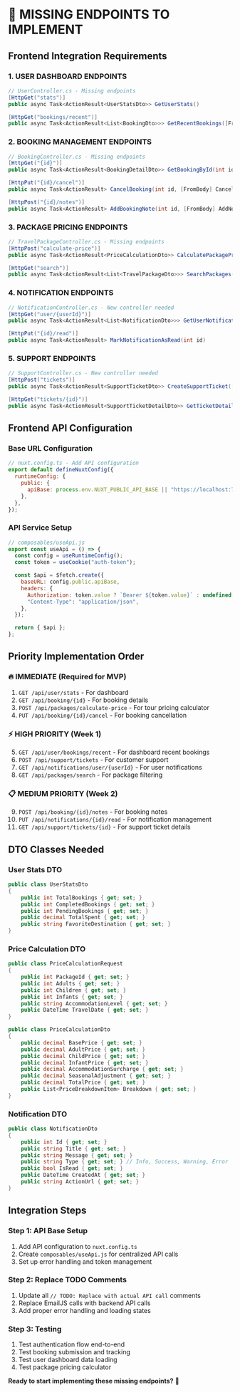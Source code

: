 # 🚨 MISSING ENDPOINTS TO IMPLEMENT

## **Frontend Integration Requirements**

### **1. USER DASHBOARD ENDPOINTS**

```csharp
// UserController.cs - Missing endpoints
[HttpGet("stats")]
public async Task<ActionResult<UserStatsDto>> GetUserStats()

[HttpGet("bookings/recent")]
public async Task<ActionResult<List<BookingDto>>> GetRecentBookings([FromQuery] int limit = 5)
```

### **2. BOOKING MANAGEMENT ENDPOINTS**

```csharp
// BookingController.cs - Missing endpoints
[HttpGet("{id}")]
public async Task<ActionResult<BookingDetailDto>> GetBookingById(int id)

[HttpPut("{id}/cancel")]
public async Task<ActionResult> CancelBooking(int id, [FromBody] CancelBookingRequest request)

[HttpPost("{id}/notes")]
public async Task<ActionResult> AddBookingNote(int id, [FromBody] AddNoteRequest request)
```

### **3. PACKAGE PRICING ENDPOINTS**

```csharp
// TravelPackageController.cs - Missing endpoints
[HttpPost("calculate-price")]
public async Task<ActionResult<PriceCalculationDto>> CalculatePackagePrice([FromBody] PriceCalculationRequest request)

[HttpGet("search")]
public async Task<ActionResult<List<TravelPackageDto>>> SearchPackages([FromQuery] SearchPackagesRequest request)
```

### **4. NOTIFICATION ENDPOINTS**

```csharp
// NotificationController.cs - New controller needed
[HttpGet("user/{userId}")]
public async Task<ActionResult<List<NotificationDto>>> GetUserNotifications(int userId)

[HttpPut("{id}/read")]
public async Task<ActionResult> MarkNotificationAsRead(int id)
```

### **5. SUPPORT ENDPOINTS**

```csharp
// SupportController.cs - New controller needed
[HttpPost("tickets")]
public async Task<ActionResult<SupportTicketDto>> CreateSupportTicket([FromBody] CreateTicketRequest request)

[HttpGet("tickets/{id}")]
public async Task<ActionResult<SupportTicketDetailDto>> GetTicketDetails(int id)
```

## **Frontend API Configuration**

### **Base URL Configuration**

```javascript
// nuxt.config.ts - Add API configuration
export default defineNuxtConfig({
  runtimeConfig: {
    public: {
      apiBase: process.env.NUXT_PUBLIC_API_BASE || "https://localhost:7000/api",
    },
  },
});
```

### **API Service Setup**

```javascript
// composables/useApi.js
export const useApi = () => {
  const config = useRuntimeConfig();
  const token = useCookie("auth-token");

  const $api = $fetch.create({
    baseURL: config.public.apiBase,
    headers: {
      Authorization: token.value ? `Bearer ${token.value}` : undefined,
      "Content-Type": "application/json",
    },
  });

  return { $api };
};
```

## **Priority Implementation Order**

### **🔥 IMMEDIATE (Required for MVP)**

1. `GET /api/user/stats` - For dashboard
2. `GET /api/booking/{id}` - For booking details
3. `POST /api/packages/calculate-price` - For tour pricing calculator
4. `PUT /api/booking/{id}/cancel` - For booking cancellation

### **⚡ HIGH PRIORITY (Week 1)**

5. `GET /api/user/bookings/recent` - For dashboard recent bookings
6. `POST /api/support/tickets` - For customer support
7. `GET /api/notifications/user/{userId}` - For user notifications
8. `GET /api/packages/search` - For package filtering

### **📋 MEDIUM PRIORITY (Week 2)**

9. `POST /api/booking/{id}/notes` - For booking notes
10. `PUT /api/notifications/{id}/read` - For notification management
11. `GET /api/support/tickets/{id}` - For support ticket details

## **DTO Classes Needed**

### **User Stats DTO**

```csharp
public class UserStatsDto
{
    public int TotalBookings { get; set; }
    public int CompletedBookings { get; set; }
    public int PendingBookings { get; set; }
    public decimal TotalSpent { get; set; }
    public string FavoriteDestination { get; set; }
}
```

### **Price Calculation DTO**

```csharp
public class PriceCalculationRequest
{
    public int PackageId { get; set; }
    public int Adults { get; set; }
    public int Children { get; set; }
    public int Infants { get; set; }
    public string AccommodationLevel { get; set; }
    public DateTime TravelDate { get; set; }
}

public class PriceCalculationDto
{
    public decimal BasePrice { get; set; }
    public decimal AdultPrice { get; set; }
    public decimal ChildPrice { get; set; }
    public decimal InfantPrice { get; set; }
    public decimal AccommodationSurcharge { get; set; }
    public decimal SeasonalAdjustment { get; set; }
    public decimal TotalPrice { get; set; }
    public List<PriceBreakdownItem> Breakdown { get; set; }
}
```

### **Notification DTO**

```csharp
public class NotificationDto
{
    public int Id { get; set; }
    public string Title { get; set; }
    public string Message { get; set; }
    public string Type { get; set; } // Info, Success, Warning, Error
    public bool IsRead { get; set; }
    public DateTime CreatedAt { get; set; }
    public string ActionUrl { get; set; }
}
```

## **Integration Steps**

### **Step 1: API Base Setup**

1. Add API configuration to `nuxt.config.ts`
2. Create `composables/useApi.js` for centralized API calls
3. Set up error handling and token management

### **Step 2: Replace TODO Comments**

1. Update all `// TODO: Replace with actual API call` comments
2. Replace EmailJS calls with backend API calls
3. Add proper error handling and loading states

### **Step 3: Testing**

1. Test authentication flow end-to-end
2. Test booking submission and tracking
3. Test user dashboard data loading
4. Test package pricing calculator

**Ready to start implementing these missing endpoints?** 🚀
